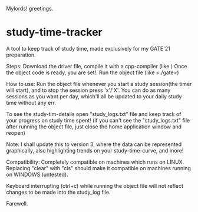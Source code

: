 Mylords! greetings.

# study-time-tracker
A tool to keep track of study time, made exclusively for my GATE'21 preparation.

Steps:
  Download the driver file, compile it with a cpp-compiler (like <make gate>)
  Once the object code is ready, you are set!. Run the object file (like <./gate>)

How to use:
  Run the object file whenever you start a study session(the timer will start), and to stop the session press 'x'/'X'.
  You can do as many sessions as you want per day, which'll all be updated to your daily study time without any err.
 
To see the study-tim-details open "study_logs.txt" file and keep track of your progress on study time spent!
(if you can't see the "study_logs.txt" file after running the object file, just close the home application window and reopen)

Note: I shall update this to version 3, where the data can be represented graphically, also highlighting trends on your study-time-curve, and more!

Compatibility: 
  Completely compatible on machines which runs on LINUX.
  Replacing "clear" with "cls" should make it compatible on machines running on WINDOWS (untested).
  
Keyboard interrupting (ctrl+c) while running the object file will not reflect changes to be made into the study_log file. 

Farewell.
